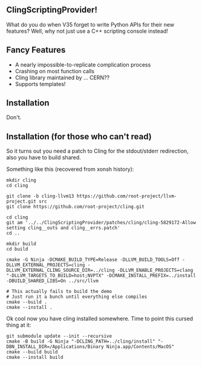 ClingScriptingProvider!
--

What do you do when V35 forget to write Python APIs for their new features? Well, why not just use a C++ scripting console instead!

## Fancy Features
* A nearly impossible-to-replicate complication process
* Crashing on most function calls
* Cling library maintained by ... CERN??
* Supports templates!

## Installation
Don't.

## Installation (for those who can't read)
So it turns out you need a patch to Cling for the stdout/stderr redirection, also you have to build shared. 

Something like this (recovered from xonsh history):

    mkdir cling
    cd cling

    git clone -b cling-llvm13 https://github.com/root-project/llvm-project.git src
    git clone https://github.com/root-project/cling.git

    cd cling
    git am '../../ClingScriptingProvider/patches/cling/cling-5829172-Allow setting cling__outs and cling__errs.patch'
    cd ..

    mkdir build
    cd build

    cmake -G Ninja -DCMAKE_BUILD_TYPE=Release -DLLVM_BUILD_TOOLS=Off -DLLVM_EXTERNAL_PROJECTS=cling -DLLVM_EXTERNAL_CLING_SOURCE_DIR=../cling -DLLVM_ENABLE_PROJECTS=clang "-DLLVM_TARGETS_TO_BUILD=host;NVPTX" -DCMAKE_INSTALL_PREFIX=../install -DBUILD_SHARED_LIBS=On ../src/llvm

    # This actually fails to build the demo
    # Just run it a bunch until everything else compiles 
    cmake --build .
    cmake --install .

Ok cool now you have cling installed somewhere. Time to point this cursed thing at it:

    git submodule update --init --recursive
    cmake -B build -G Ninja "-DCLING_PATH=../cling/install" "-DBN_INSTALL_DIR=/Applications/Binary Ninja.app/Contents/MacOS"
    cmake --build build
    cmake --install build